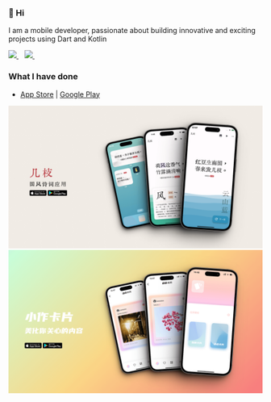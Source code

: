 ### 👋 Hi

I am a mobile developer, passionate about building innovative and exciting projects using Dart and Kotlin

<a href="mailto:hugo3641@gmail.com">
  <img src="https://img.shields.io/badge/email-%23D14836.svg?&style=for-the-badge&logo=gmail&logoColor=white" />
</a>&nbsp;&nbsp;
<a href="https://twitter.com/Lumosous">
  <img src="https://img.shields.io/badge/twitter-%231DA1F2.svg?&style=for-the-badge&logo=twitter&logoColor=white" />
</a>&nbsp;&nbsp;

### What I have done

- [App Store](https://apps.apple.com/developer/id1552871946) | [Google Play](https://play.google.com/store/apps/dev?id=6600056662611762016)

![](assets/jizhi.png)
![](assets/kosaku.png)




